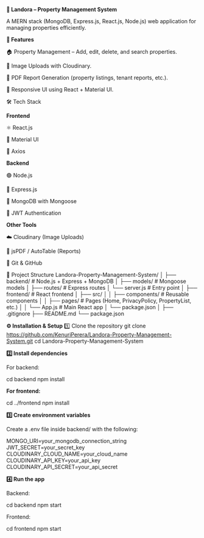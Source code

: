 **🏡 Landora – Property Management System**

A MERN stack (MongoDB, Express.js, React.js, Node.js) web application for managing properties efficiently.

**🚀 Features**

🏠 Property Management – Add, edit, delete, and search properties.

📸 Image Uploads with Cloudinary.

📑 PDF Report Generation (property listings, tenant reports, etc.).

📱 Responsive UI using React + Material UI.

🛠️ Tech Stack

**Frontend**

⚛️ React.js

🎨 Material UI

🔗 Axios

**Backend**

🟢 Node.js

🚂 Express.js

🍃 MongoDB with Mongoose

🔑 JWT Authentication

**Other Tools**

☁️ Cloudinary (Image Uploads)

📝 jsPDF / AutoTable (Reports)

🐙 Git & GitHub

📂 Project Structure
Landora-Property-Management-System/
│
├── backend/              # Node.js + Express + MongoDB
│   ├── models/           # Mongoose models
│   ├── routes/           # Express routes
│   └── server.js         # Entry point
│
├── frontend/             # React frontend
│   ├── src/
│   │   ├── components/   # Reusable components
│   │   ├── pages/        # Pages (Home, PrivacyPolicy, PropertyList, etc.)
│   │   └── App.js        # Main React app
│   └── package.json
│
├── .gitignore
├── README.md
└── package.json

**⚙️ Installation & Setup**
1️⃣ Clone the repository
git clone https://github.com/KenuriPerera/Landora-Property-Management-System.git
cd Landora-Property-Management-System

**2️⃣ Install dependencies**

For backend:

cd backend
npm install


**For frontend:**

cd ../frontend
npm install

**3️⃣ Create environment variables**

Create a .env file inside backend/ with the following:

MONGO_URI=your_mongodb_connection_string
JWT_SECRET=your_secret_key
CLOUDINARY_CLOUD_NAME=your_cloud_name
CLOUDINARY_API_KEY=your_api_key
CLOUDINARY_API_SECRET=your_api_secret

**4️⃣ Run the app**

Backend:

cd backend
npm start


Frontend:

cd frontend
npm start

